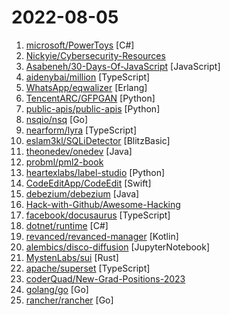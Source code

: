 # 2022-08-05

1. [microsoft/PowerToys](https://github.com/microsoft/PowerToys "Windows system utilities to maximize productivity") [C#]
2. [Nickyie/Cybersecurity-Resources](https://github.com/Nickyie/Cybersecurity-Resources "A Library of various cybersecurity resources") 
3. [Asabeneh/30-Days-Of-JavaScript](https://github.com/Asabeneh/30-Days-Of-JavaScript "30 days of JavaScript programming challenge is a step-by-step guide to learn JavaScript programming language in 30 days. This challenge may take more than 100 days, please just follow your own pace.") [JavaScript]
4. [aidenybai/million](https://github.com/aidenybai/million "Virtual DOM into the future! ✨🦁🚀✨") [TypeScript]
5. [WhatsApp/eqwalizer](https://github.com/WhatsApp/eqwalizer "A type-checker for Erlang") [Erlang]
6. [TencentARC/GFPGAN](https://github.com/TencentARC/GFPGAN "GFPGAN aims at developing Practical Algorithms for Real-world Face Restoration.") [Python]
7. [public-apis/public-apis](https://github.com/public-apis/public-apis "A collective list of free APIs") [Python]
8. [nsqio/nsq](https://github.com/nsqio/nsq "A realtime distributed messaging platform") [Go]
9. [nearform/lyra](https://github.com/nearform/lyra "🌌 Fast, in-memory, typo-tolerant, full-text search engine written in TypeScript.") [TypeScript]
10. [eslam3kl/SQLiDetector](https://github.com/eslam3kl/SQLiDetector "Simple python script supported with BurpBouty profile that helps you to detect SQL injection Error based by sending multiple requests with 14 payloads and checking for 152 regex patterns for different databases.") [BlitzBasic]
11. [theonedev/onedev](https://github.com/theonedev/onedev "Self-hosted Git Server with CI/CD and Kanban") [Java]
12. [probml/pml2-book](https://github.com/probml/pml2-book "Probabilistic Machine Learning: Advanced Topics") 
13. [heartexlabs/label-studio](https://github.com/heartexlabs/label-studio "Label Studio is a multi-type data labeling and annotation tool with standardized output format") [Python]
14. [CodeEditApp/CodeEdit](https://github.com/CodeEditApp/CodeEdit "CodeEdit App for macOS – Elevate your code editing experience. Open source, free forever.") [Swift]
15. [debezium/debezium](https://github.com/debezium/debezium "Change data capture for a variety of databases. Please log issues at https://issues.redhat.com/browse/DBZ.") [Java]
16. [Hack-with-Github/Awesome-Hacking](https://github.com/Hack-with-Github/Awesome-Hacking "A collection of various awesome lists for hackers, pentesters and security researchers") 
17. [facebook/docusaurus](https://github.com/facebook/docusaurus "Easy to maintain open source documentation websites.") [TypeScript]
18. [dotnet/runtime](https://github.com/dotnet/runtime ".NET is a cross-platform runtime for cloud, mobile, desktop, and IoT apps.") [C#]
19. [revanced/revanced-manager](https://github.com/revanced/revanced-manager "💊 The official ReVanced Manager") [Kotlin]
20. [alembics/disco-diffusion](https://github.com/alembics/disco-diffusion "") [JupyterNotebook]
21. [MystenLabs/sui](https://github.com/MystenLabs/sui "Sui, a next-generation smart contract platform with high throughput, low latency, and an asset-oriented programming model powered by the Move programming language") [Rust]
22. [apache/superset](https://github.com/apache/superset "Apache Superset is a Data Visualization and Data Exploration Platform") [TypeScript]
23. [coderQuad/New-Grad-Positions-2023](https://github.com/coderQuad/New-Grad-Positions-2023 "A collection of New Grad full time roles in SWE, Quant, and PM.") 
24. [golang/go](https://github.com/golang/go "The Go programming language") [Go]
25. [rancher/rancher](https://github.com/rancher/rancher "Complete container management platform") [Go]

